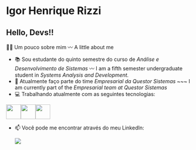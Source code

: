 # Igor Henrique Rizzi
## Hello, Devs!!

👨‍💻 Um pouco sobre mim 〰 A little about me

- :books: Sou estudante do quinto semestre do curso de *Análise e Desenvolvimento de Sistemas* 〰 I am a fifth semester undergraduate student in *Systems Analysis and Development.*
- 🔭 Atualmente faço parte do time *Empresarial da Questor Sistemas* ~~~ I am currently part of the *Empresarial team at Questor Sistemas*
- :computer: Trabalhando atualmente com as seguintes tecnologias:

<img src="https://cdn.jsdelivr.net/gh/devicons/devicon/icons/csharp/csharp-original.svg" width="40" height="40"/><img src="https://cdn.jsdelivr.net/gh/devicons/devicon/icons/git/git-original.svg" width="40" height="40"/><img src="https://cdn.jsdelivr.net/gh/devicons/devicon/icons/postgresql/postgresql-plain-wordmark.svg" width="40" height="40"/>



- 📫 Você pode me encontrar através do meu LinkedIn:

  <a href="https://www.linkedin.com/in/igor-henrique-rizzi-16a432208/" target="_blank"><img src="https://img.shields.io/badge/-LinkedIn-%230077B5?style=for-the-badge&logo=linkedin&logoColor=white" target="_blank"></a>
